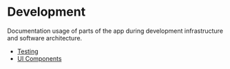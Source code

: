 # Development

Documentation usage of parts of the app during development infrastructure and software architecture.

- [Testing](testing/index.md)
- [UI Components](ui-components/index.md)
